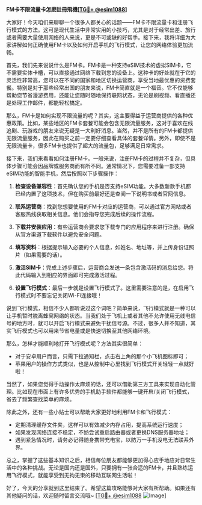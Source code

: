 **FM卡不限流量卡怎麽註冊飛機[[TG💪+ @esim1088](https://t.me/s/esim1088)]**

大家好！今天咱们来聊聊一个很多人都关心的话题——FM卡不限流量卡和注册飞行模式的方法。这可是现代生活中非常实用的小技巧，尤其是对于经常出差、旅行或者需要大量使用网络的人来说，更是不可或缺的好帮手。接下来，我将详细为大家讲解如何正确使用FM卡以及如何开启手机的飞行模式，让您的网络体验更加流畅。

首先，我们先来说说什么是FM卡。FM卡是一种支持eSIM技术的虚拟SIM卡，它不需要实体卡槽，可以直接通过网络下载到您的设备上。这种卡的好处就在于它的灵活性非常高，您可以在不同的国家和地区切换运营商，享受当地最优惠的资费套餐。特别是对于那些经常出国的朋友来说，FM卡简直就是一个福音。它不仅能够帮助您节省漫游费用，还能让您随时随地保持联网状态，无论是刷视频、看直播还是处理工作邮件，都能轻松搞定。

那么，FM卡是如何实现不限流量的呢？其实，这主要得益于运营商提供的各种优惠政策。比如，某些地区的FM卡套餐可能会包含无限流量服务，这对于喜欢在线追剧、玩游戏的朋友来说无疑是一大利好消息。当然，并不是所有的FM卡都提供无限流量服务，因此在购买之前一定要仔细查看具体的套餐详情。另外，即使不是无限流量卡，很多FM卡也提供了超大的流量包，足够满足日常需求。

接下来，我们来看看如何注册FM卡。一般来说，注册FM卡的过程并不复杂，但具体步骤可能会因品牌或服务商而有所不同。通常情况下，您需要准备一部支持eSIM功能的智能手机，然后按照以下步骤操作：

1. **检查设备兼容性**：首先确认您的手机是否支持eSIM功能。大多数新款手机都已经内置了这项技术，但在购买前最好还是查阅一下说明书或者官网信息。
   
2. **联系运营商**：找到您想要使用的FM卡对应的运营商，可以通过官方网站或者客服热线获取相关信息。他们会指导您完成后续的操作流程。

3. **下载并安装应用**：有些运营商会要求您下载专门的应用程序来进行注册。确保从官方渠道下载软件以避免安全问题。

4. **填写资料**：根据提示输入必要的个人信息，如姓名、地址等，并上传身份证照片（如果需要的话）。

5. **激活SIM卡**：完成上述步骤后，运营商会发送一条包含激活码的消息给您。将此代码输入到相应的界面即可完成激活过程。

6. **设置飞行模式**：最后一步就是设置飞行模式了。这里需要注意的是，在启用飞行模式时不要忘记关闭Wi-Fi连接哦！

说到飞行模式，相信不少人都听说过这个词吧？简单来说，飞行模式就是一种可以让手机暂时脱离蜂窝网络的状态。当我们处于飞机上或者其他不允许使用无线电信号的地方时，就可以开启飞行模式来避免干扰信号源。不过，很多人并不知道，其实飞行模式也可以用来节省电量或是快速切换至其他网络环境。

那么，怎样才能顺利地打开飞行模式呢？方法其实很简单：

- 对于安卓用户而言，只需下拉通知栏，点击右上角的那个小飞机图标即可；
- 苹果用户的操作方式类似，也是从控制中心里找到飞行模式开关轻轻一点就好啦！

当然了，如果您觉得手动操作太麻烦的话，还可以借助第三方工具来实现自动化管理。比如现在市面上有许多优秀的手机助手软件都能够一键开启/关闭飞行模式，省去了频繁查找菜单的麻烦。

除此之外，还有一些小贴士可以帮助大家更好地利用FM卡和飞行模式：

- 定期清理缓存文件夹，这样可以有效减少内存占用，提高系统运行速度；
- 如果发现网络连接不稳定，不妨尝试重启路由器或者更换DNS服务器地址；
- 遇到紧急情况时，请务必记得随身携带充电宝，以防万一手机没电无法联系外界。

总之，掌握了这些基本知识之后，相信每位朋友都能够更加得心应手地应对日常生活中的各种挑战。无论是国内还是国外，只要拥有一张合适的FM卡，并且熟练运用飞行模式，就能享受到无拘无束的移动互联网生活啦！

好了，今天的分享就到这里结束了。希望这篇攻略能够对大家有所帮助。如果还有其他疑问的话，欢迎随时留言交流哦~ [[TG💪+ @esim1088](https://t.me/s/esim1088) ![Image](https://i.postimg.cc/4NQfJmqS/Snipaste-2025-05-13-00-14-12.png)]